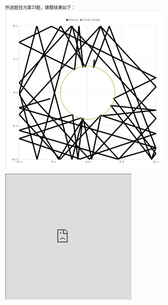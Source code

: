 所选题目为第31题，建模结果如下：
![billard](https://raw.githubusercontent.com/maphyca/compuational_physics_2014301020045/master/homework/billiard.png)
<iframe height=400 width=400 src="https://github.com/maphyca/compuational_physics_2014301020045/blob/master/homework/Minimal_Default_(3)_4.gif?raw=true">
